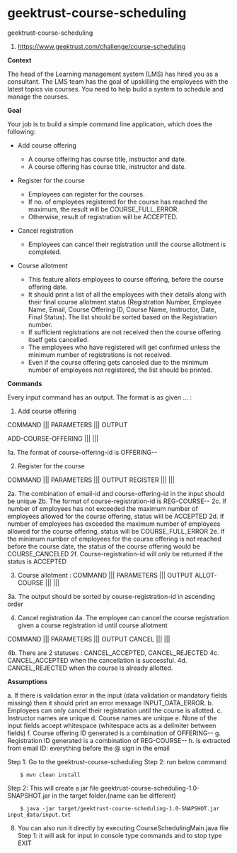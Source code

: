# geektrust-course-scheduling
geektrust-course-scheduling

1. https://www.geektrust.com/challenge/course-scheduling

<b>Context</b>

The head of the Learning management system (LMS) has hired you as a consultant. The LMS team has the goal of upskilling the employees with the latest topics via courses. You need to help build a system to schedule and manage the courses.

<b>Goal</b>

Your job is to build a simple command line application, which does the following:
<ul>
<li>Add course offering</li>
<ul>
<li> A course offering has course title, instructor and date. </li>
<li> A course offering has course title, instructor and date. </li>
</ul>
</ul>

<ul>
<li>Register for the course</li>
<ul>
<li>Employees can register for the courses.</li>
<li>If no. of employees registered for the course has reached the maximum, the result will be COURSE_FULL_ERROR.</li>
<li>Otherwise, result of registration will be ACCEPTED. </li>
</ul>
</ul>


<ul>
<li>Cancel registration</li>
<ul>
<li>Employees can cancel their registration until the course allotment is completed. </li>
</ul>
</ul>

<ul>
<li>Course allotment</li>
<ul>
<li> This feature allots employees to course offering, before the course offering date.</li>
<li> It should print a list of all the employees with their details along with their final course allotment status (Registration Number, Employee Name, Email, Course Offering ID, Course Name, Instructor, Date, Final Status). The list should be sorted based on the Registration number. </li>
<li> If sufficient registrations are not received then the course offering itself gets cancelled. </li>
<li> The employees who have registered will get confirmed unless the minimum number of registrations is not received. </li>
<li>Even if the course offering gets canceled due to the minimum number of employees not registered, the list should be printed. </li>
</ul>
</ul>

<b>Commands</b>



Every input command has an output. The format is as given
    <COMMAND> <parameter-1>...<parameter-n> :	<OUTPUT>

1. Add course offering

COMMAND    ||| 	PARAMETERS	         ||| OUTPUT

ADD-COURSE-OFFERING	  |||    <course-name> <instructor> <date-in-ddmmyyyy> <minEmployees> <maxEmployees>	 |||  <course-offering-id>

1a. The format of course-offering-id is OFFERING-<COURSE-NAME>-<INSTRUCTOR>

2. Register for the course
   
COMMAND	 ||| PARAMETERS	  ||| OUTPUT
   REGISTER	 |||  <email-id> <course-offering-id>  |||	<course-registration-id> <status>

2a. The combination of email-id and course-offering-id in the input should be unique
2b. The format of course-registration-id is REG-COURSE-<EMPLOYEE-NAME>-<COURSE-NAME>
2c. If number of employees has not exceeded the maximum number of employees allowed for the course offering, status will be ACCEPTED
2d. If number of employees has exceeded the maximum number of employees allowed for the course offering, status will be COURSE_FULL_ERROR
2e. If the minimum number of employees for the course offering is not reached before the course date, the status of the course offering would be COURSE_CANCELED
2f. Course-registration-id will only be returned if the status is ACCEPTED



3. Course allotment :
   COMMAND	||| PARAMETERS	 ||| OUTPUT
   ALLOT-COURSE	||| <course-offering-id>  ||| 	<course-registration-id> <email-id> <course-offering-id> <course-name> <instructor> <date-in-ddmmyyyy> <status>

3a. The output should be sorted by course-registration-id in ascending order

4. Cancel registration
4a.  The employee can cancel the course registration given a course registration id until course allotment

COMMAND	 ||| PARAMETERS	  ||| OUTPUT
CANCEL |||	<course-registration-id>	||| <course-registration-id> <status>

4b. There are 2 statuses : CANCEL_ACCEPTED, CANCEL_REJECTED
4c. CANCEL_ACCEPTED when the cancellation is successful.
4d. CANCEL_REJECTED when the course is already allotted.


<b>Assumptions</b>

a. If there is validation error in the input (data validation or mandatory fields missing) then it should print an error message INPUT_DATA_ERROR.
b. Employees can only cancel their registration until the course is allotted.
c. Instructor names are unique
d. Course names are unique
e. None of the input fields accept whitespace (whitespace acts as a delimiter between fields)
f. Course offering ID generated is a combination of OFFERING-<COURSENAME>-<INSTRUCTORNAME>
g. Registration ID generated is a combination of REG-COURSE-<EMPLOYEENAME>-<COURSENAME>
h. <EMPLOYEENAME> is extracted from email ID: everything before the @ sign in the email

   Step 1: Go to the geektrust-course-scheduling
   Step 2: run below command

        $ mvn clean install 


   Step 2: This will create a jar file geektrust-course-scheduling-1.0-SNAPSHOT.jar in the target folder.(name can be different)

        $ java -jar target/geektrust-course-scheduling-1.0-SNAPSHOT.jar input_data/input.txt 

8. You can also run it directly by executing CourseSchedulingMain.java file
   Step 1: it will ask for input in console type commands and to stop type EXIT